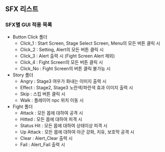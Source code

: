 ## SFX 리스트

### SFX별 GUI 적용 목록
- Button Click 폴더
  - Click_1 : Start Screen, Stage Select Screen, Menu의 모든 버튼 클릭 시
  - Click_2 : Setting, Alert의 모든 버튼 클릭 시
  - Click_3 : Alert 출력 시 (Fight Screen Alert 제외)
  - Click_4 : Fight Screen의 모든 버튼 클릭 시
  - Click_No : Fight Screen의 버튼 클릭 불가능 시
- Story 폴더
  - Angry : Stage3 여우가 화내는 이미지 출력 시
  - Effect : Stage2, Stage3 노란색/파란색 효과 이미지 출력 시
  - Skip : 스킵 버튼 클릭 시
  - Walk : 플레이어 npc 위치 이동 시
- Fight 폴더
  - Attack : 모든 몹에 대하여 공격 시
  - Hitted : 모든 몹에 대하여 피격 시
  - Status Hit : 모든 몹에 대하여 상태이상 피격 시
  - Up Attack : 모든 몹에 대하여 아군 강화, 치유, 보호막 공격 시
  - Clear : Alert_Clear 출력 시
  - Fail : Alert_Fail 출력 시
